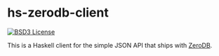 # hs-zerodb-client

[![BSD3 License](https://img.shields.io/github/license/micxjo/hs-zerodb-client.svg)](https://github.com/micxjo/hs-zerodb-client/blob/master/LICENSE)

This is a Haskell client for the simple JSON API that ships with [ZeroDB](https://www.zerodb.io).